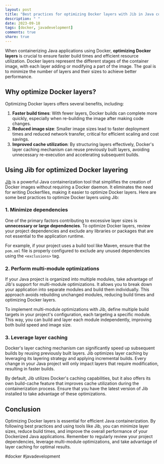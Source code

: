 ```yaml
---
layout: post
title: "Best practices for optimizing Docker layers with Jib in Java containerization"
description: " "
date: 2023-09-18
tags: [docker, javadevelopment]
comments: true
share: true
---
```


When containerizing Java applications using Docker, **optimizing Docker layers** is crucial to ensure faster build times and efficient resource utilization. Docker layers represent the different stages of the container image, with each layer adding or modifying a part of the image. The goal is to minimize the number of layers and their sizes to achieve better performance.

## Why optimize Docker layers?

Optimizing Docker layers offers several benefits, including:

1. **Faster build times**: With fewer layers, Docker builds can complete more quickly, especially when re-building the image after making code changes.
2. **Reduced image size**: Smaller image sizes lead to faster deployment times and reduced network transfer, critical for efficient scaling and cost savings.
3. **Improved cache utilization**: By structuring layers effectively, Docker's layer caching mechanism can reuse previously built layers, avoiding unnecessary re-execution and accelerating subsequent builds.

## Using Jib for optimized Docker layering

[Jib](https://github.com/GoogleContainerTools/jib) is a powerful Java containerization tool that simplifies the creation of Docker images without requiring a Docker daemon. It eliminates the need for writing Dockerfiles, making it easier to optimize Docker layers. Here are some best practices to optimize Docker layers using Jib:

### 1. Minimize dependencies

One of the primary factors contributing to excessive layer sizes is **unnecessary or large dependencies**. To optimize Docker layers, review your project dependencies and exclude any libraries or packages that are not essential to the application runtime.

For example, if your project uses a build tool like Maven, ensure that the `pom.xml` file is properly configured to exclude any unused dependencies using the `<exclusions>` tag.

### 2. Perform multi-module optimizations

If your Java project is organized into multiple modules, take advantage of Jib's support for multi-module optimizations. It allows you to break down your application into separate modules and build them individually. This approach avoids rebuilding unchanged modules, reducing build times and optimizing Docker layers.

To implement multi-module optimizations with Jib, define multiple build targets in your project's configuration, each targeting a specific module. This way, you can build and layer each module independently, improving both build speed and image size.

### 3. Leverage layer caching

Docker's layer caching mechanism can significantly speed up subsequent builds by reusing previously built layers. Jib optimizes layer caching by leveraging its layering strategy and applying incremental builds. Every change in your Java project will only impact layers that require modification, resulting in faster builds.

By default, Jib utilizes Docker's caching capabilities, but it also offers its own build-cache feature that improves cache utilization during the containerization process. Ensure that you have the latest version of Jib installed to take advantage of these optimizations.

## Conclusion

Optimizing Docker layers is essential for efficient Java containerization. By following best practices and using tools like Jib, you can minimize layer sizes, reduce build times, and improve the overall performance of your Dockerized Java applications. Remember to regularly review your project dependencies, leverage multi-module optimizations, and take advantage of layer caching for optimal results.

#docker #javadevelopment